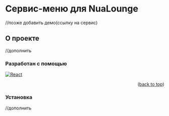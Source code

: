 # Сервис-меню для NuaLounge
//позже добавить демо(ссылку на сервис)

## О проекте
//дополнить

### Разработан с помощью
 [![React][React.js]][React-url]
 <p align="right">(<a href="#readme-top">back to top</a>)</p>

### Установка
//дополнить


[React.js]: https://img.shields.io/badge/React-20232A?style=for-the-badge&logo=react&logoColor=61DAFB
[React-url]: https://reactjs.org/